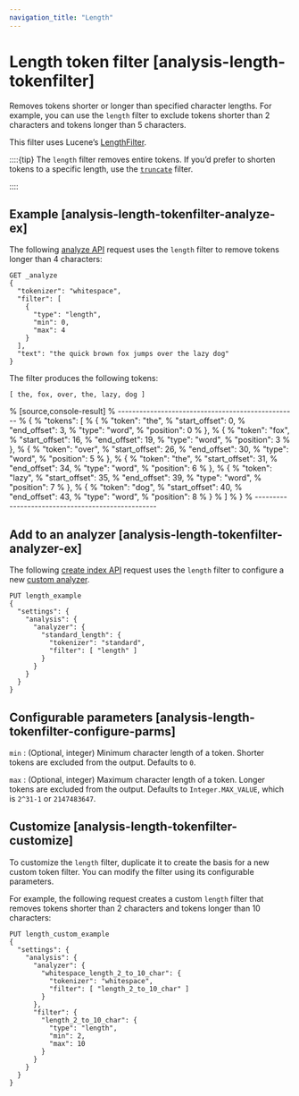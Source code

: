 ```yaml
---
navigation_title: "Length"
---
```


# Length token filter [analysis-length-tokenfilter]


Removes tokens shorter or longer than specified character lengths. For example, you can use the `length` filter to exclude tokens shorter than 2 characters and tokens longer than 5 characters.

This filter uses Lucene’s [LengthFilter](https://lucene.apache.org/core/10_1_0/analysis/common/org/apache/lucene/analysis/miscellaneous/LengthFilter.md).

::::{tip} 
The `length` filter removes entire tokens. If you’d prefer to shorten tokens to a specific length, use the [`truncate`](analysis-truncate-tokenfilter.md) filter.

::::


## Example [analysis-length-tokenfilter-analyze-ex]

The following [analyze API](indices-analyze.md) request uses the `length` filter to remove tokens longer than 4 characters:

```console
GET _analyze
{
  "tokenizer": "whitespace",
  "filter": [
    {
      "type": "length",
      "min": 0,
      "max": 4
    }
  ],
  "text": "the quick brown fox jumps over the lazy dog"
}
```

The filter produces the following tokens:

```text
[ the, fox, over, the, lazy, dog ]
```

% [source,console-result]
% --------------------------------------------------
% {
%   "tokens": [
%     {
%       "token": "the",
%       "start_offset": 0,
%       "end_offset": 3,
%       "type": "word",
%       "position": 0
%     },
%     {
%       "token": "fox",
%       "start_offset": 16,
%       "end_offset": 19,
%       "type": "word",
%       "position": 3
%     },
%     {
%       "token": "over",
%       "start_offset": 26,
%       "end_offset": 30,
%       "type": "word",
%       "position": 5
%     },
%     {
%       "token": "the",
%       "start_offset": 31,
%       "end_offset": 34,
%       "type": "word",
%       "position": 6
%     },
%     {
%       "token": "lazy",
%       "start_offset": 35,
%       "end_offset": 39,
%       "type": "word",
%       "position": 7
%     },
%     {
%       "token": "dog",
%       "start_offset": 40,
%       "end_offset": 43,
%       "type": "word",
%       "position": 8
%     }
%   ]
% }
% --------------------------------------------------


## Add to an analyzer [analysis-length-tokenfilter-analyzer-ex]

The following [create index API](indices-create-index.md) request uses the `length` filter to configure a new [custom analyzer](analysis-custom-analyzer.md).

```console
PUT length_example
{
  "settings": {
    "analysis": {
      "analyzer": {
        "standard_length": {
          "tokenizer": "standard",
          "filter": [ "length" ]
        }
      }
    }
  }
}
```


## Configurable parameters [analysis-length-tokenfilter-configure-parms]

`min`
:   (Optional, integer) Minimum character length of a token. Shorter tokens are excluded from the output. Defaults to `0`.

`max`
:   (Optional, integer) Maximum character length of a token. Longer tokens are excluded from the output. Defaults to `Integer.MAX_VALUE`, which is `2^31-1` or `2147483647`.


## Customize [analysis-length-tokenfilter-customize]

To customize the `length` filter, duplicate it to create the basis for a new custom token filter. You can modify the filter using its configurable parameters.

For example, the following request creates a custom `length` filter that removes tokens shorter than 2 characters and tokens longer than 10 characters:

```console
PUT length_custom_example
{
  "settings": {
    "analysis": {
      "analyzer": {
        "whitespace_length_2_to_10_char": {
          "tokenizer": "whitespace",
          "filter": [ "length_2_to_10_char" ]
        }
      },
      "filter": {
        "length_2_to_10_char": {
          "type": "length",
          "min": 2,
          "max": 10
        }
      }
    }
  }
}
```


